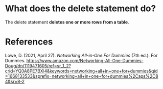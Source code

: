 # What does the delete statement do? 

The delete statement **deletes one or more rows from a table**. 








# References 
Lowe, D. (2021, April 27). *Networking All-in-One For Dummies* (7th ed.). For Dummies. https://www.amazon.com/Networking-All-One-Dummies-Doug/dp/1119471605/ref=sr_1_2?crid=YQ0A8PE7BXI4&keywords=networking+all+in+one+for+dummies&qid=1668133533&sprefix=networking+all+in+one+for+dummies%2Caps%2C84&sr=8-2
